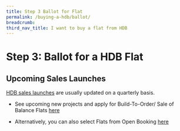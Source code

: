 ```yaml
---
title: Step 3 Ballot for Flat
permalink: /buying-a-hdb/ballot/
breadcrumb: 
third_nav_title: I want to buy a flat from HDB
---
```


# Step 3: Ballot for a HDB Flat

## Upcoming Sales Launches

[HDB sales launches](https://www.hdb.gov.sg/cs/infoweb/residential/buying-a-flat/new/bto-sbf) are usually updated on a quarterly basis. 

- See upcoming new projects and apply for Build-To-Order/ Sale of Balance Flats [here](https://hdb.gov.sg/cs/infoweb/residential/buying-a-flat/new/bto-sbf)<br>

- Alternatively, you can also select Flats from Open Booking [here](https://esales.hdb.gov.sg/bp25/launch/open/OPEN_page_7142/home.html)</p>

